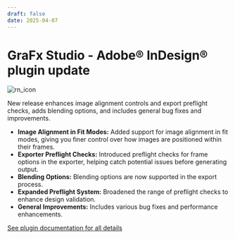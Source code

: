 ```yaml
---
draft: false
date: 2025-04-07
---
```


# GraFx Studio - Adobe® InDesign® plugin update

![rn_icon](/assets/icon-CHILI-GraFx.svg)

New release enhances image alignment controls and export preflight checks, adds blending options, and includes general bug fixes and improvements.

<!-- more -->  

- **Image Alignment in Fit Modes:** Added support for image alignment in fit modes, giving you finer control over how images are positioned within their frames.
- **Exporter Preflight Checks:** Introduced preflight checks for frame options in the exporter, helping catch potential issues before generating output.
- **Blending Options:** Blending options are now supported in the export process.
- **Expanded Preflight System:** Broadened the range of preflight checks to enhance design validation.
- **General Improvements:** Includes various bug fixes and performance enhancements.

[See plugin documentation for all details](/GraFx-Studio/convert/Adobe-InDesign/)